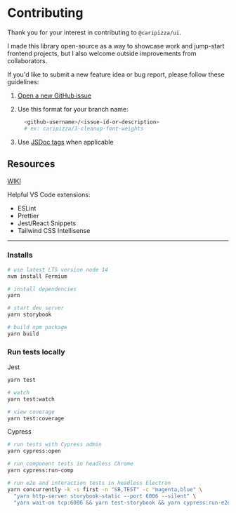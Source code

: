 # Contributing

Thank you for your interest in contributing to `@caripizza/ui`.

I made this library open-source as a way to showcase work and jump-start frontend projects, but I also welcome outside improvements from collaborators.

If you'd like to submit a new feature idea or bug report, please follow these guidelines:

1. [Open a new GitHub issue](https://github.com/caripizza/ui/issues/new)

2. Use this format for your branch name:
    ```bash
      <github-username>/<issue-id-or-description>
      # ex: caripizza/3-cleanup-font-weights
    ```

3. Use [JSDoc tags](https://jsdoc.app/tags-deprecated.html) when applicable

## Resources
[WIKI](https://github.com/caripizza/ui/wiki/Resources)

Helpful VS Code extensions:
  - ESLint
  - Prettier
  - Jest/React Snippets
  - Tailwind CSS Intellisense

-----

### Installs
```bash
# use latest LTS version node 14
nvm install Fermium

# install dependencies
yarn

# start dev server
yarn storybook

# build npm package
yarn build
```

### Run tests locally
Jest
```bash
yarn test

# watch
yarn test:watch

# view coverage
yarn test:coverage
```

Cypress
```bash
# run tests with Cypress admin
yarn cypress:open

# run component tests in headless Chrome
yarn cypress:run-comp

# run e2e and interaction tests in headless Electron
yarn concurrently -k -s first -n "SB,TEST" -c "magenta,blue" \
  "yarn http-server storybook-static --port 6006 --silent" \
  "yarn wait-on tcp:6006 && yarn test-storybook && yarn cypress:run-e2e"
```
